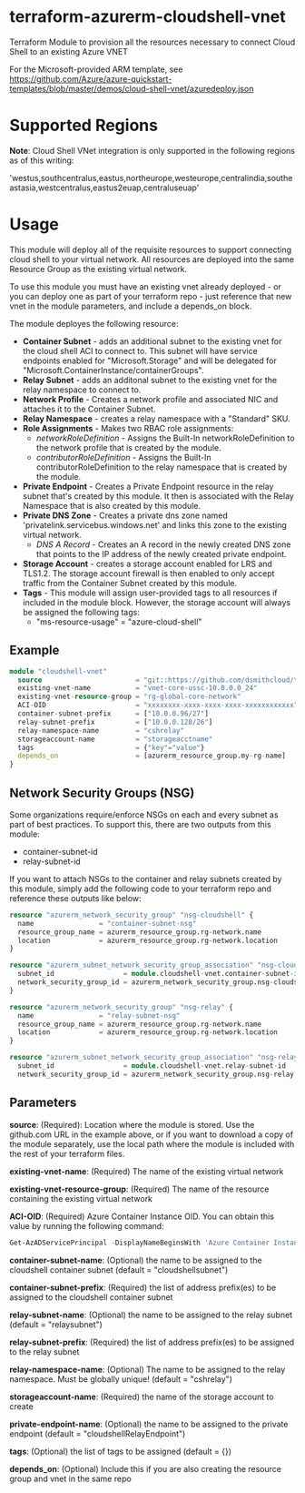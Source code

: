 # terraform-azurerm-cloudshell-vnet
Terraform Module to provision all the resources necessary to connect Cloud Shell to an existing Azure VNET

For the Microsoft-provided ARM template, see https://github.com/Azure/azure-quickstart-templates/blob/master/demos/cloud-shell-vnet/azuredeploy.json 

# Supported Regions
**Note**: Cloud Shell VNet integration is only supported in the following regions as of this writing:

'westus,southcentralus,eastus,northeurope,westeurope,centralindia,southeastasia,westcentralus,eastus2euap,centraluseuap'

# Usage

This module will deploy all of the requisite resources to support connecting cloud shell to your virtual network.  All resources are deployed into the same Resource Group as the existing virtual network.

To use this module you must have an existing vnet already deployed - or you can deploy one as part of your terraform repo - just reference that new vnet in the module parameters, and include a depends_on block.

The module deployes the following resource:

+ **Container Subnet** - adds an additional subnet to the existing vnet for the cloud shell ACI to connect to.  This subnet will have service endpoints enabled for "Microsoft.Storage" and will be delegated for "Microsoft.ContainerInstance/containerGroups".
+ **Relay Subnet** - adds an additonal subnet to the existing vnet for the relay namespace to connect to.
+ **Network Profile** - Creates a network profile and associated NIC and attaches it to the Container Subnet.
+ **Relay Namespace** - creates a relay namespace with a "Standard" SKU.
+ **Role Assignments** - Makes two RBAC role assignments:
    - _networkRoleDefinition_ - Assigns the Built-In networkRoleDefinition to the network profile that is created by the module.
    - _contributorRoleDefinition_ - Assigns the Built-In contributorRoleDefinition to the relay namespace that is created by the module.
+ **Private Endpoint** - Creates a Private Endpoint resource in the relay subnet that's created by this module.  It then is associated with the Relay Namespace that is also created by this module.
+ **Private DNS Zone** - Creates a private dns zone named 'privatelink.servicebus.windows.net' and links this zone to the existing virtual network.
    - _DNS A Record_ - Creates an A record in the newly created DNS zone that points to the IP address of the newly created private endpoint.
+ **Storage Account** - creates a storage account enabled for LRS and TLS1.2.  The storage account firewall is then enabled to only accept traffic from the Container Subnet created by this module.
+ **Tags** - This module will assign user-provided tags to all resources if included in the module block.  However, the storage account will always be assigned the following tags:
    - "ms-resource-usage" = "azure-cloud-shell"


## Example

```terraform
module "cloudshell-vnet" 
  source                       = "git::https://github.com/dsmithcloud/tf-cloudshell-vnet.git"
  existing-vnet-name           = "vnet-core-ussc-10.0.0.0_24"
  existing-vnet-resource-group = "rg-global-core-network"
  ACI-OID                      = "xxxxxxxx-xxxx-xxxx-xxxx-xxxxxxxxxxxx"
  container-subnet-prefix      = ["10.0.0.96/27"]
  relay-subnet-prefix          = ["10.0.0.128/26"]
  relay-namespace-name         = "cshrelay"
  storageaccount-name          = "storageacctname"
  tags                         = {"key"="value"}
  depends_on                   = [azurerm_resource_group.my-rg-name]
}
```

## Network Security Groups (NSG)

Some organizations require/enforce NSGs on each and every subnet as part of best practices.  To support this, there are two outputs from this module:
+ container-subnet-id
+ relay-subnet-id

If you want to attach NSGs to the container and relay subnets created by this module, simply add the following code to your terraform repo and reference these outputs like below:

```terraform
resource "azurerm_network_security_group" "nsg-cloudshell" {
  name                = "container-subnet-nsg"
  resource_group_name = azurerm_resource_group.rg-network.name
  location            = azurerm_resource_group.rg-network.location
}

resource "azurerm_subnet_network_security_group_association" "nsg-cloudshell" {
  subnet_id                 = module.cloudshell-vnet.container-subnet-id
  network_security_group_id = azurerm_network_security_group.nsg-cloudshell.id
}

resource "azurerm_network_security_group" "nsg-relay" {
  name                = "relay-subnet-nsg"
  resource_group_name = azurerm_resource_group.rg-network.name
  location            = azurerm_resource_group.rg-network.location
}

resource "azurerm_subnet_network_security_group_association" "nsg-relay" {
  subnet_id                 = module.cloudshell-vnet.relay-subnet-id
  network_security_group_id = azurerm_network_security_group.nsg-relay.id
```

## Parameters

**source**: (Required): Location where the module is stored.  Use the github.com URL in the example above, or if you want to download a copy of the module separately, use the local path where the module is included with the rest of your terraform files.

**existing-vnet-name**: (Required) The name of the existing virtual network

**existing-vnet-resource-group**: (Required) The name of the resource containing the existing virtual network

**ACI-OID**: (Required) Azure Container Instance OID.  You can obtain this value by running the following command:

```powershell
Get-AzADServicePrincipal -DisplayNameBeginsWith 'Azure Container Instance'
```

**container-subnet-name**: (Optional) the name to be assigned to the cloudshell container subnet (default     = "cloudshellsubnet")

**container-subnet-prefix**: (Required) the list of address prefix(es) to be assigned to the cloudshell container subnet

**relay-subnet-name**: (Optional) the name to be assigned to the relay subnet (default     = "relaysubnet")

**relay-subnet-prefix**: (Required) the list of address prefix(es) to be assigned to the relay subnet

**relay-namespace-name**: (Optional) The name to be assigned to the relay namespace. Must be globally unique! (default     = "cshrelay")

**storageaccount-name**: (Required) the name of the storage account to create

**private-endpoint-name**: (Optional) the name to be assigned to the private endpoint (default     = "cloudshellRelayEndpoint")

**tags**: (Optional) the list of tags to be assigned (default     = {})

**depends_on**: (Optional) Include this if you are also creating the resource group and vnet in the same repo
